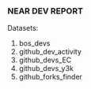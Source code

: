 ### NEAR DEV REPORT


Datasets:

1. bos_devs
2. github_dev_activity
3. github_devs_EC
4. github_devs_y3k
5. github_forks_finder

